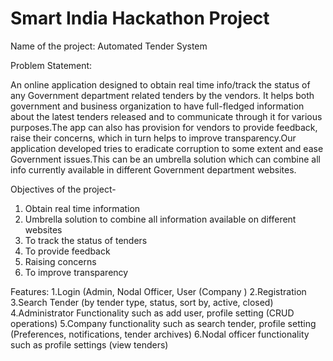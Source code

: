 # Smart India Hackathon Project

Name of the project: Automated Tender System

Problem Statement: 

An online application designed to obtain real time info/track the status of any Government department related tenders by the vendors. It helps both government and business organization to have full-fledged information about the latest tenders released and to communicate through it for various purposes.The app can also has provision for vendors to provide feedback, raise their concerns, which in turn helps to improve transparency.Our application developed tries to eradicate corruption to some extent and ease Government issues.This can be an umbrella solution which can combine all info currently available in different Government department websites.

 Objectives of the project-
1. Obtain real time information 
2. Umbrella solution to combine all information available on different websites
3. To track the status of tenders 
4. To provide feedback
5. Raising concerns
6. To improve transparency

Features:
1.Login (Admin, Nodal Officer, User (Company )
2.Registration
3.Search Tender (by tender type, status, sort by, active, closed)
4.Administrator Functionality such as add user, profile setting (CRUD operations)
5.Company functionality such as search tender, profile setting (Preferences, notifications, tender archives)
6.Nodal officer functionality such as profile settings (view tenders)
